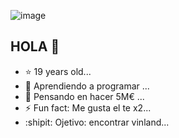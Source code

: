 ![image](https://github.com/user-attachments/assets/e2258413-06a2-4585-8031-237566bbb70e)

## HOLA 👋
- :star: 19 years old...
- 🌱 Aprendiendo a programar ...
- 🤔 Pensando en hacer 5M€ ...
- ⚡ Fun fact: Me gusta el te x2...
- :shipit: Ojetivo: encontrar vinland...
  
